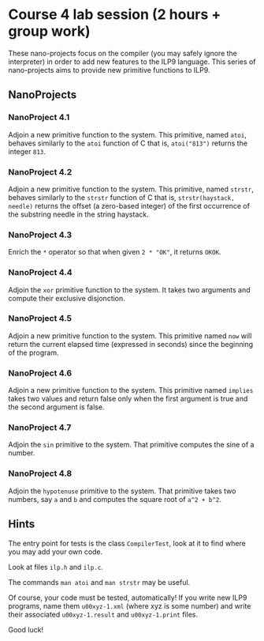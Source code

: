 
Course 4 lab session (2 hours + group work)
===========================================

These nano-projects focus on the compiler (you may safely ignore the
interpreter) in order to add new features to the ILP9 language. This
series of nano-projects aims to provide new primitive functions to ILP9.

NanoProjects
------------

### NanoProject 4.1 ###

Adjoin a new primitive function to the system. This primitive, named
`atoi`, behaves similarly to the `atoi` function of C that is, 
`atoi("813")` returns the integer `813`.

### NanoProject 4.2 ###

Adjoin a new primitive function to the system. This primitive, named
`strstr`, behaves similarly to the `strstr` function of C that is,
`strstr(haystack, needle)` returns the offset (a zero-based integer)
of the first occurrence of the substring needle in the string
haystack.

### NanoProject 4.3 ###

Enrich the `*` operator so that when given `2 * "OK"`, it returns `OKOK`.

### NanoProject 4.4 ###

Adjoin the `xor` primitive function to the system. It takes two
arguments and compute their exclusive disjonction.

### NanoProject 4.5 ###

Adjoin a new primitive function to the system. This primitive named
`now` will return the current elapsed time (expressed in seconds)
since the beginning of the program.

### NanoProject 4.6 ###

Adjoin a new primitive function to the system. This primitive named
`implies` takes two values and return false only when the first
argument is true and the second argument is false.

### NanoProject 4.7 ###

Adjoin the `sin` primitive to the system. That primitive computes the
sine of a number.

### NanoProject 4.8 ###

Adjoin the `hypotenuse` primitive to the system. That primitive takes
two numbers, say `a` and `b` and computes the square root of `a^2 + b^2`.


Hints
-----

The entry point for tests is the class `CompilerTest`, look at it
to find where you may add your own code.

Look at files `ilp.h` and `ilp.c`.

The commands `man atoi` and `man strstr` may be useful.

Of course, your code must be tested, automatically! If you write new
ILP9 programs, name them `u00xyz-1.xml` (where xyz is some number) and
write their associated `u00xyz-1.result` and `u00xyz-1.print` files.

Good luck!
